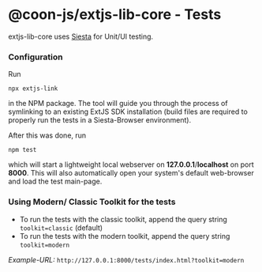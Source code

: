 # @coon-js/extjs-lib-core - Tests 

extjs-lib-core uses [Siesta](http://bryntum.com) for Unit/UI testing.

### Configuration

Run 
```
npx extjs-link
```
in the NPM package. The tool will guide you through the process of symlinking to an existing ExtJS SDK installation
(build files are required to properly run the tests in a Siesta-Browser environment).

After this was done, run 
```
npm test
```
which will start a lightweight local webserver on **127.0.0.1**/**localhost** on port **8000**. This will also
automatically open your system's default web-browser and load the test main-page.

### Using Modern/ Classic Toolkit for the tests
 - To run the tests with the classic toolkit, append the query string `toolkit=classic` (default)
 - To run the tests with the modern toolkit, append the query string `toolkit=modern`
 
 *Example-URL:*
 `http://127.0.0.1:8000/tests/index.html?toolkit=modern`